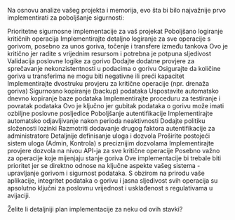 Na osnovu analize vašeg projekta i memorija, evo šta bi bilo najvažnije prvo implementirati za poboljšanje sigurnosti:

Prioritetne sigurnosne implementacije za vaš projekat
Poboljšano logiranje kritičnih operacija
Implementirajte detaljno logiranje za sve operacije s gorivom, posebno za unos goriva, točenje i transfere između tankova
Ovo je kritično jer radite s vrijednim resursom i potrebna je potpuna sljedivost
Validacija poslovne logike za gorivo
Dodajte dodatne provjere za sprečavanje nekonzistentnosti u podacima o gorivu
Osigurajte da količine goriva u transferima ne mogu biti negativne ili preći kapacitet
Implementirajte dvostruku provjeru za kritične operacije (npr. drenaža goriva)
Sigurnosno kopiranje (backup) podataka
Uspostavite automatsko dnevno kopiranje baze podataka
Implementirajte proceduru za testiranje i povratak podataka
Ovo je ključno jer gubitak podataka o gorivu može imati ozbiljne poslovne posljedice
Poboljšanje autentifikacije
Implementirajte automatsko odjavljivanje nakon perioda neaktivnosti
Dodajte politiku složenosti lozinki
Razmotriti dodavanje drugog faktora autentifikacije za administratore
Detaljnije definisanje uloga i dozvola
Proširite postojeći sistem uloga (Admin, Kontrola) s preciznijim dozvolama
Implementirajte provjere dozvola na nivou API-ja za sve kritične operacije
Posebno važno za operacije koje mijenjaju stanje goriva
Ove implementacije bi trebale biti prioritet jer se direktno odnose na ključne aspekte vašeg sistema - upravljanje gorivom i sigurnost podataka. S obzirom na prirodu vaše aplikacije, integritet podataka o gorivu i jasna sljedivost svih operacija su apsolutno ključni za poslovnu vrijednost i usklađenost s regulativama u avijaciji.

Želite li detaljniji plan implementacije za neku od ovih stavki?